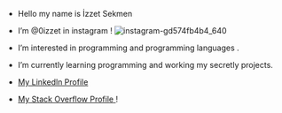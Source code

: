- Hello my name is İzzet Sekmen  


- I’m <a target=blank_ ref="https://www.instagram.com/0izzet/?hl=tr"> @0izzet </a> in instagram !  ![instagram-gd574fb4b4_640](https://user-images.githubusercontent.com/96165390/148172435-939c52c4-d81d-4d68-91ce-c1f8a3822528.jpg)


 
- I’m interested in programming and programming languages .
-  I’m currently learning programming and working my secretly projects.

- <a href="https://www.linkedin.com/in/izzet-sekmen-54568022a/">  My Linkedln Profile </a>
- <a href="https://stackoverflow.com/users/17738742/%c4%b0zzet-sekmen"> My Stack Overflow Profile </a>!
